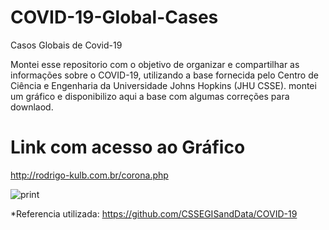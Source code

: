 # COVID-19-Global-Cases
Casos Globais de Covid-19

Montei esse repositorio com o objetivo de organizar e compartilhar as informações sobre o COVID-19, 
utilizando a base fornecida pelo Centro de Ciência e Engenharia da Universidade Johns Hopkins (JHU CSSE). montei um gráfico e
disponibilizo aqui a base com algumas correções para downlaod.

# Link com acesso ao Gráfico

http://rodrigo-kulb.com.br/corona.php

![print](http://rodrigo-kulb.com.br/img/corona.png)

*Referencia utilizada: https://github.com/CSSEGISandData/COVID-19


